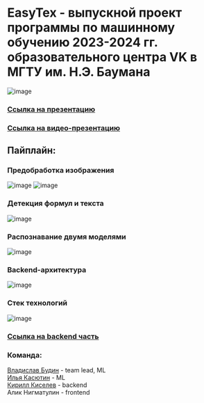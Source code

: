 # EasyTex - выпускной проект программы по машинному обучению 2023-2024 гг. образовательного центра VK в МГТУ им. Н.Э. Баумана

![image](https://github.com/user-attachments/assets/c5e405f6-e979-4b27-8339-5c4f7be1cfa6)

### [Ссылка на презентацию](https://docs.google.com/presentation/d/17mFkbTCdMp7xgYePr9BseTnwkfLBetRe/edit?usp=sharing&ouid=108364898830223737609&rtpof=true&sd=true)

### [Ссылка на видео-презентацию](https://cloud.mail.ru/public/evZR/xYPtb5iqE/%D0%9A%D1%80%D1%83%D0%B3%D0%BB%D1%8B%D0%B5%20%D1%82%D0%B5%D0%BD%D0%B7%D0%BE%D1%80%D1%8B%20_%20EasyTeX/EasyTex_promo.mp4)
## Пайплайн:

### Предобработка изображения
![image](https://github.com/user-attachments/assets/d06aab38-2ffd-4664-b29b-e76dc1d8bb6b)
![image](https://github.com/user-attachments/assets/65b3e57b-1f64-4a64-8234-890c496480fe)
### Детекция формул и текста
![image](https://github.com/user-attachments/assets/6ed93ac4-e34d-47cc-9fd8-4aa8eb092832)
### Распознавание двумя моделями
![image](https://github.com/user-attachments/assets/2aa360c9-8c13-4457-a3c2-127cd007f297)
### Backend-архитектура
![image](https://github.com/user-attachments/assets/ba97a74d-0e90-4efa-8e19-a7b29c53569c)
### Стек технологий
![image](https://github.com/user-attachments/assets/eb32b636-768b-4b46-82c2-07b31bcbbcd1)
### [Ссылка на backend часть](https://github.com/t1d333/smartlectures)

### Команда:
[Владислав Будин](https://github.com/ladudin) - team lead, ML  
[Илья Касютин](https://github.com/IlyaKasiutin) - ML  
[Кирилл Киселев](https://github.com/t1d333) - backend  
Алик Нигматулин - frontend
